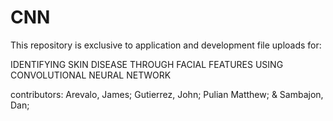# CNN
This repository is exclusive to application and development file uploads for:

IDENTIFYING SKIN DISEASE THROUGH FACIAL FEATURES USING CONVOLUTIONAL NEURAL NETWORK

contributors:
Arevalo, James;
Gutierrez, John;
Pulian Matthew; &
Sambajon, Dan;
